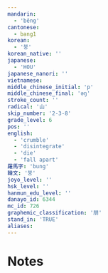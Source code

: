 ```yaml
---
mandarin:
  - 'bēng'
cantonese:
  - bang1
korean:
  - '붕'
korean_native: ''
japanese:
  - 'HOU'
japanese_nanori: ''
vietnamese:
middle_chinese_initial: 'p'
middle_chinese_final: 'ǝŋ'
stroke_count: ''
radical: '山'
skip_number: '2-3-8'
grade_level: 6
pos: ''
english:
  - 'crumble'
  - 'disintegrate'
  - 'die'
  - 'fall apart'
羅馬字: 'bung'
韓文: '붕'
joyo_level: ''
hsk_level: ''
hanmun_edu_level: ''
danayo_id: 6344
mc_id: 726
graphemic_classification: '朋'
stand_in: 'TRUE'
aliases:
---
```


# Notes
